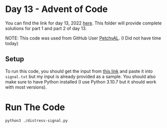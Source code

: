 # Day 13 - Advent of Code

You can find the link for day 13, 2022 [here](https://adventofcode.com/2022/day/13). This folder will provide complete solutions for part 1 and part 2 of day 13.

NOTE: This code was used from GitHub User [PetchyAL](https://github.com/PetchyAL/AoC2022/blob/main/solutions/day13/day13.py). (I Did not have time today)

## Setup

To run this code, you should get the input from [this link](https://adventofcode.com/2022/day/13/input) and paste it into `signal.txt` but my input is already provided as a sample. You should also make sure to have Python installed (I use Python 3.10.7 but it should work with most versions).

# Run The Code

```bash
python3 ./distress-signal.py
```
